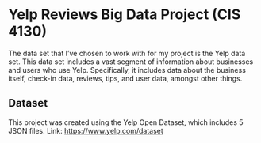 # Yelp Reviews Big Data Project (CIS 4130)

The data set that I’ve chosen to work with for my project is the Yelp data set. This data set includes a vast segment of information about businesses and users who use Yelp. Specifically, it includes data about the business itself, check-in data, reviews, tips, and user data, amongst other things.

## Dataset
This project was created using the Yelp Open Dataset, which includes 5 JSON files. 
Link: https://www.yelp.com/dataset
